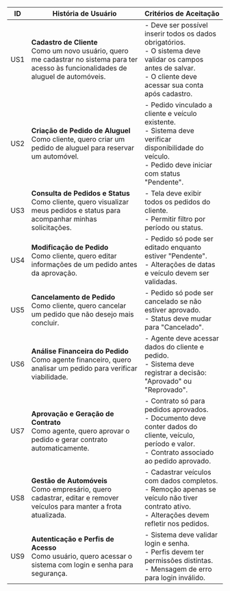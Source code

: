 | ID  | História de Usuário                                         | Critérios de Aceitação                                                                                                                                     |
|-----|-------------------------------------------------------------|-----------------------------------------------------------------------------------------------------------------------------------------------------------|
| US1 | **Cadastro de Cliente**<br>Como um novo usuário, quero me cadastrar no sistema para ter acesso às funcionalidades de aluguel de automóveis. | - Deve ser possível inserir todos os dados obrigatórios.<br>- O sistema deve validar os campos antes de salvar.<br>- O cliente deve acessar sua conta após cadastro. |
| US2 | **Criação de Pedido de Aluguel**<br>Como cliente, quero criar um pedido de aluguel para reservar um automóvel. | - Pedido vinculado a cliente e veículo existente.<br>- Sistema deve verificar disponibilidade do veículo.<br>- Pedido deve iniciar com status "Pendente". |
| US3 | **Consulta de Pedidos e Status**<br>Como cliente, quero visualizar meus pedidos e status para acompanhar minhas solicitações. | - Tela deve exibir todos os pedidos do cliente.<br>- Permitir filtro por período ou status.                                                                |
| US4 | **Modificação de Pedido**<br>Como cliente, quero editar informações de um pedido antes da aprovação.          | - Pedido só pode ser editado enquanto estiver "Pendente".<br>- Alterações de datas e veículo devem ser validadas.                                           |
| US5 | **Cancelamento de Pedido**<br>Como cliente, quero cancelar um pedido que não desejo mais concluir.             | - Pedido só pode ser cancelado se não estiver aprovado.<br>- Status deve mudar para "Cancelado".                                                            |
| US6 | **Análise Financeira do Pedido**<br>Como agente financeiro, quero analisar um pedido para verificar viabilidade. | - Agente deve acessar dados do cliente e pedido.<br>- Sistema deve registrar a decisão: "Aprovado" ou "Reprovado".                                          |
| US7 | **Aprovação e Geração de Contrato**<br>Como agente, quero aprovar o pedido e gerar contrato automaticamente.    | - Contrato só para pedidos aprovados.<br>- Documento deve conter dados do cliente, veículo, período e valor.<br>- Contrato associado ao pedido aprovado.    |
| US8 | **Gestão de Automóveis**<br>Como empresário, quero cadastrar, editar e remover veículos para manter a frota atualizada. | - Cadastrar veículos com dados completos.<br>- Remoção apenas se veículo não tiver contrato ativo.<br>- Alterações devem refletir nos pedidos.               |
| US9 | **Autenticação e Perfis de Acesso**<br>Como usuário, quero acessar o sistema com login e senha para segurança.  | - Sistema deve validar login e senha.<br>- Perfis devem ter permissões distintas.<br>- Mensagem de erro para login inválido.                                 |
